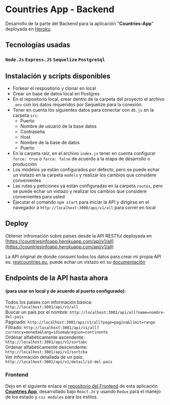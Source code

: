 # Countries App - Backend

Desarrollo de la parte del Backend para la aplicación "**Countries-App**" deployada en [Heroku](https://www.heroku.com/home).

## Tecnologías usadas
### `Node.Js` `Express.JS` `Sequelize` `PostgreSql`

## Instalación y scripts disponibles
- Forkear el respositorio y clonar en local
- Crear un base de datos local en Postgres
- En el repositorio local, crear dentro de la carpeta del proyecto el archivo `.env` con los datos requeridos por Sequelize para la conexión.
- Tener en cuenta los siguientes datos para conectar con `db.js` en la carpeta `src`: 
  - Puerto
  - Nombre de usuario de la base datos
  - Contraseña
  - Host
  - Nombre de la base de datos
  - Puerto
- En la carpeta raíz, en el archivo `index.js` tener en cuenta configurar `force: true` o `force: false` de acuerdo a la etapa de desarrollo o producción
- Los modelos ya están configurados por defecto, pero se puede echar un vistazo en la carpeta `models` y realizar los cambios que considere convenientes
- Las rutas y peticiones ya están configuradas en la carpeta `routes`, pero se puede echar un vistazo y realizar los cambios que considere convenientes para usted
- Ejecutar el comando `npm start` para iniciar la API y dirigirse en el navegador a `http://localhost:3000/api/v1/all` para correr en local

## Deploy
Obtener infromación sobre países desde la API RESTful deployada en [https://countriesinfoapp.herokuapp.com/api/v1/all](https://countriesinfoapp.herokuapp.com/api/v1/all) 

La API original de donde consumí todos los datos para crear mi propia API es: [restcountries.eu](https://restcountries.com/#api-endpoints-v3-all), puede echar un vistazo en su [documentación](https://restcountries.com/#api-endpoints-v3-all)

## Endpoints de la API hasta ahora 
#### (para usar en local y de acuerdo al puerto configurado):
Todos los paises con información básica: `http://localhost:3001/api/v1/all` \
Buscar un país por el nombre: `http://localhost:3001/api/all?name=nombre-del-país` \
Paginado: `http://localhost:3001/api/v1/all?page=pagina&limit=rango` \
Filtrado: `http://localhost:3001/api/v1/all?currency=moneda&lang=idioma&region=continente` \
Ordenar alfabéticamente ascendente: `http://localhost:3001/api/v1/sortabc` \
Ordenar alfabéticamente descendente: `http://localhost:3001/api/v1/sortcba` \
Ver información detallada de un país: `http://localhost:3001/api/v1/detail/id-del-país`

### Frontend
Dejo en el siguiente enlace el [repositorio del Frontend](https://github.com/lavalbuena357/countries-app-frontend) de esta aplicación [**Countries App**](https://countriesinfo-app.web.app/), desarrollado bajo `React.Js` y usando `Redux` para el manejo de los estado y `css modules` para los estilos.

